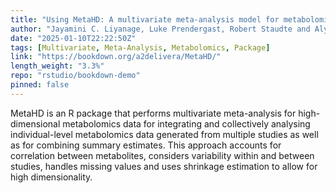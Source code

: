 ```yaml
---
title: "Using MetaHD: A multivariate meta-analysis model for metabolomics data"
author: "Jayamini C. Liyanage, Luke Prendergast, Robert Staudte and Alysha De Livera"
date: "2025-01-10T22:22:50Z"
tags: [Multivariate, Meta-Analysis, Metabolomics, Package]
link: "https://bookdown.org/a2delivera/MetaHD/"
length_weight: "3.3%"
repo: "rstudio/bookdown-demo"
pinned: false
---
```


MetaHD is an R package that performs multivariate meta-analysis for high-dimensional metabolomics data for integrating and collectively analysing individual-level metabolomics data generated from multiple studies as well as for combining summary estimates. This approach accounts for correlation between metabolites, considers variability within and between studies, handles missing values and uses shrinkage estimation to allow for high dimensionality.
